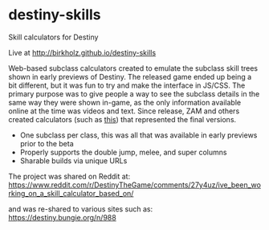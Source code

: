 destiny-skills
==============

Skill calculators for Destiny

Live at http://birkholz.github.io/destiny-skills

Web-based subclass calculators created to emulate the subclass skill trees shown in early previews of Destiny. The released game ended up being a bit different, but it was fun to try and make the interface in JS/CSS. The primary purpose was to give people a way to see the subclass details in the same way they were shown in-game, as the only information available online at the time was videos and text. Since release, ZAM and others created calculators (such as [this](http://destinydb.com/items/2455559914/striker)) that represented the final versions.

* One subclass per class, this was all that was available in early previews prior to the beta
* Properly supports the double jump, melee, and super columns
* Sharable builds via unique URLs

The project was shared on Reddit at:
https://www.reddit.com/r/DestinyTheGame/comments/27y4uz/ive_been_working_on_a_skill_calculator_based_on/

and was re-shared to various sites such as:
https://destiny.bungie.org/n/988
